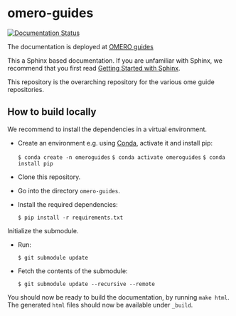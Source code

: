 # omero-guides

[![Documentation Status](https://readthedocs.org/projects/omero-guides/badge/?version=latest)](https://omero-guides.readthedocs.io/)

The documentation is deployed at [OMERO guides](https://omero-guides.readthedocs.io)

This a Sphinx based documentation. 
If you are unfamiliar with Sphinx, we recommend that you first read 
[Getting Started with Sphinx](https://docs.readthedocs.io/en/stable/intro/getting-started-with-sphinx.html).


This repository is the overarching repository for the various ome guide repositories.

How to build locally
--------------------

We recommend to install the dependencies in a virtual environment.

* Create an environment e.g. using [Conda](https://docs.conda.io/en/latest/), activate it and install pip:

  ``$ conda create -n omeroguides``
  ``$ conda activate omeroguides``
  ``$ conda install pip``

* Clone this repository.
* Go into the directory ``omero-guides``.
* Install the required dependencies:

  ``$ pip install -r requirements.txt``

Initialize the submodule.

* Run:

  ``$ git submodule update``

* Fetch the contents of the submodule:

  ``$ git submodule update --recursive --remote``

You should now be ready to build the documentation, by running ``make html``.
The generated ``html`` files should now be available under ``_build``.
